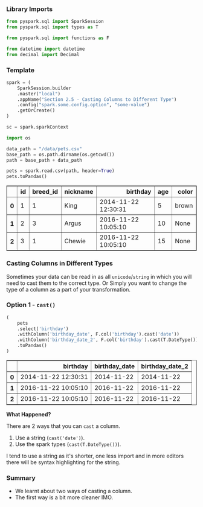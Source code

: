 
### Library Imports


```python
from pyspark.sql import SparkSession
from pyspark.sql import types as T

from pyspark.sql import functions as F

from datetime import datetime
from decimal import Decimal
```

### Template


```python
spark = (
    SparkSession.builder
    .master("local")
    .appName("Section 2.5 - Casting Columns to Different Type")
    .config("spark.some.config.option", "some-value")
    .getOrCreate()
)

sc = spark.sparkContext

import os

data_path = "/data/pets.csv"
base_path = os.path.dirname(os.getcwd())
path = base_path + data_path
```


```python
pets = spark.read.csv(path, header=True)
pets.toPandas()
```




<div>
<table border="1" class="dataframe">
  <thead>
    <tr style="text-align: right;">
      <th></th>
      <th>id</th>
      <th>breed_id</th>
      <th>nickname</th>
      <th>birthday</th>
      <th>age</th>
      <th>color</th>
    </tr>
  </thead>
  <tbody>
    <tr>
      <th>0</th>
      <td>1</td>
      <td>1</td>
      <td>King</td>
      <td>2014-11-22 12:30:31</td>
      <td>5</td>
      <td>brown</td>
    </tr>
    <tr>
      <th>1</th>
      <td>2</td>
      <td>3</td>
      <td>Argus</td>
      <td>2016-11-22 10:05:10</td>
      <td>10</td>
      <td>None</td>
    </tr>
    <tr>
      <th>2</th>
      <td>3</td>
      <td>1</td>
      <td>Chewie</td>
      <td>2016-11-22 10:05:10</td>
      <td>15</td>
      <td>None</td>
    </tr>
  </tbody>
</table>
</div>



### Casting Columns in Different Types

Sometimes your data can be read in as all `unicode`/`string` in which you will need to cast them to the correct type. Or Simply you want to change the type of a column as a part of your transformation.

### Option 1 - `cast()`


```python
(
    pets
    .select('birthday')
    .withColumn('birthday_date', F.col('birthday').cast('date'))
    .withColumn('birthday_date_2', F.col('birthday').cast(T.DateType()))
    .toPandas()
)
```




<div>
<table border="1" class="dataframe">
  <thead>
    <tr style="text-align: right;">
      <th></th>
      <th>birthday</th>
      <th>birthday_date</th>
      <th>birthday_date_2</th>
    </tr>
  </thead>
  <tbody>
    <tr>
      <th>0</th>
      <td>2014-11-22 12:30:31</td>
      <td>2014-11-22</td>
      <td>2014-11-22</td>
    </tr>
    <tr>
      <th>1</th>
      <td>2016-11-22 10:05:10</td>
      <td>2016-11-22</td>
      <td>2016-11-22</td>
    </tr>
    <tr>
      <th>2</th>
      <td>2016-11-22 10:05:10</td>
      <td>2016-11-22</td>
      <td>2016-11-22</td>
    </tr>
  </tbody>
</table>
</div>



**What Happened?**

There are 2 ways that you can `cast` a column.
1. Use a string (`cast('date')`).
2. Use the spark types (`cast(T.DateType())`).

I tend to use a string as it's shorter, one less import and in more editors there will be syntax highlighting for the string. 

### Summary

* We learnt about two ways of casting a column.
* The first way is a bit more cleaner IMO.
